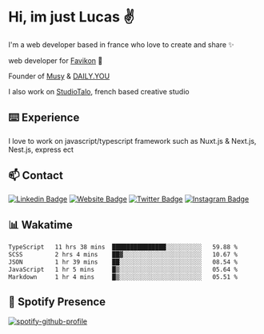# Hi, im just Lucas ✌️

I'm a web developer based in france who love to create and share ✨

web developer for [Favikon](https://favicon.com/) 💜

Founder of [Musy](https://musy.app) & [DAILY.YOU](https://daily-you.app)

I also work on [StudioTalo](https://talodev.fr), french based creative studio

## ⌨️ Experience

I love to work on javascript/typescript framework such as Nuxt.js & Next.js, Nest.js, express ect

## 📫 Contact

[![Linkedin Badge](https://img.shields.io/badge/-LinkedIn-0e76a8?style=flat-square&logo=Linkedin&logoColor=white)](https://www.linkedin.com/in/lucasbellier/)
[![Website Badge](https://img.shields.io/badge/Website-3b5998?style=flat-square&logo=google-chrome&logoColor=white)](https://lucasblr.fr)
[![Twitter Badge](https://img.shields.io/badge/-Twitter-00acee?style=flat-square&logo=Twitter&logoColor=white)](https://twitter.com/ImJustLucas_)
[![Instagram Badge](https://img.shields.io/badge/-Instagram-e4405f?style=flat-square&logo=Instagram&logoColor=white)](https://instagram.com/luuucas.blr/)

## 📊 Wakatime
<!--START_SECTION:waka-->

```txt
TypeScript   11 hrs 38 mins  ███████████████░░░░░░░░░░   59.88 %
SCSS         2 hrs 4 mins    ██▓░░░░░░░░░░░░░░░░░░░░░░   10.67 %
JSON         1 hr 39 mins    ██░░░░░░░░░░░░░░░░░░░░░░░   08.54 %
JavaScript   1 hr 5 mins     █▒░░░░░░░░░░░░░░░░░░░░░░░   05.64 %
Markdown     1 hr 4 mins     █▒░░░░░░░░░░░░░░░░░░░░░░░   05.51 %
```

<!--END_SECTION:waka-->

## 🎵 Spotify Presence

[![spotify-github-profile](https://spotify-github-profile.vercel.app/api/view?uid=zelder175&cover_image=true&theme=novatorem&show_offline=true&background_color=ffffff&bar_color=e3f6fb&bar_color_cover=true)](https://spotify-github-profile.vercel.app/api/view?uid=zelder175&redirect=true)
